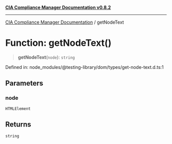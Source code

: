 [**CIA Compliance Manager Documentation v0.8.2**](../README.md)

***

[CIA Compliance Manager Documentation](../globals.md) / getNodeText

# Function: getNodeText()

> **getNodeText**(`node`): `string`

Defined in: node\_modules/@testing-library/dom/types/get-node-text.d.ts:1

## Parameters

### node

`HTMLElement`

## Returns

`string`
